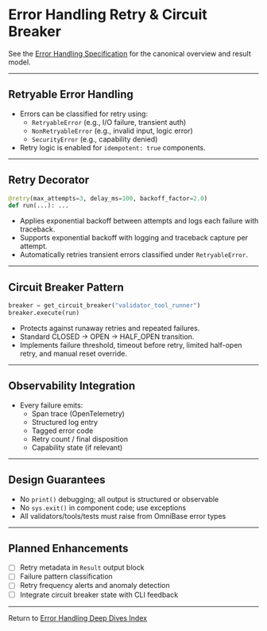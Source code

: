 <!-- === OmniNode:Metadata ===
<!-- metadata_version: 0.1.0 -->
<!-- protocol_version: 0.1.0 -->
<!-- owner: OmniNode Team -->
<!-- copyright: OmniNode Team -->
<!-- schema_version: 0.1.0 -->
<!-- name: retry.md -->
<!-- version: 1.0.0 -->
<!-- uuid: 382a1a0f-c9b2-47d5-806a-8705becc8401 -->
<!-- author: OmniNode Team -->
<!-- created_at: 2025-05-21T12:41:40.157631 -->
<!-- last_modified_at: 2025-05-21T16:42:46.117506 -->
<!-- description: Stamped by ONEX -->
<!-- state_contract: state_contract://default -->
<!-- lifecycle: active -->
<!-- hash: 516ba41cb5cc44dacd553bd94a488c9d8683a815cdba802fe302d28e3b7bd3bd -->
<!-- entrypoint: {'type': 'python', 'target': 'retry.md'} -->
<!-- runtime_language_hint: python>=3.11 -->
<!-- namespace: onex.stamped.retry -->
<!-- meta_type: tool -->
<!-- === /OmniNode:Metadata === -->

<!-- === OmniNode:Metadata ===
<!-- metadata_version: 0.1.0 -->
<!-- protocol_version: 0.1.0 -->
<!-- owner: OmniNode Team -->
<!-- copyright: OmniNode Team -->
<!-- schema_version: 0.1.0 -->
<!-- name: retry.md -->
<!-- version: 1.0.0 -->
<!-- uuid: cb84e7a0-5ea5-48b7-bd7f-48aaffaed69f -->
<!-- author: OmniNode Team -->
<!-- created_at: 2025-05-21T12:33:43.432427 -->
<!-- last_modified_at: 2025-05-21T16:39:55.983261 -->
<!-- description: Stamped by ONEX -->
<!-- state_contract: state_contract://default -->
<!-- lifecycle: active -->
<!-- hash: 63e7f19ea4c17e1b839f4157850f4d057500ef1d2e94881043824b323f3f8e75 -->
<!-- entrypoint: {'type': 'python', 'target': 'retry.md'} -->
<!-- runtime_language_hint: python>=3.11 -->
<!-- namespace: onex.stamped.retry -->
<!-- meta_type: tool -->
<!-- === /OmniNode:Metadata === -->

<!-- === OmniNode:Metadata ===
<!-- metadata_version: 0.1.0 -->
<!-- protocol_version: 0.1.0 -->
<!-- owner: OmniNode Team -->
<!-- copyright: OmniNode Team -->
<!-- schema_version: 0.1.0 -->
<!-- name: retry.md -->
<!-- version: 1.0.0 -->
<!-- uuid: a9e50a63-4593-4d2d-807b-79850762bf65 -->
<!-- author: OmniNode Team -->
<!-- created_at: 2025-05-21T09:28:42.660904 -->
<!-- last_modified_at: 2025-05-21T16:24:00.339344 -->
<!-- description: Stamped by ONEX -->
<!-- state_contract: state_contract://default -->
<!-- lifecycle: active -->
<!-- hash: add7495bc3a000131b394b8ec7e295667a41f3d5addae2847f58d84ef9207b7f -->
<!-- entrypoint: {'type': 'python', 'target': 'retry.md'} -->
<!-- runtime_language_hint: python>=3.11 -->
<!-- namespace: onex.stamped.retry -->
<!-- meta_type: tool -->
<!-- === /OmniNode:Metadata === -->

# Error Handling Retry & Circuit Breaker

See the [Error Handling Specification](../error_handling.md) for the canonical overview and result model.

---

## Retryable Error Handling

- Errors can be classified for retry using:
    - `RetryableError` (e.g., I/O failure, transient auth)
    - `NonRetryableError` (e.g., invalid input, logic error)
    - `SecurityError` (e.g., capability denied)
- Retry logic is enabled for `idempotent: true` components.

---

## Retry Decorator

```python
@retry(max_attempts=3, delay_ms=100, backoff_factor=2.0)
def run(...): ...
```
- Applies exponential backoff between attempts and logs each failure with traceback.
- Supports exponential backoff with logging and traceback capture per attempt.
- Automatically retries transient errors classified under `RetryableError`.

---

## Circuit Breaker Pattern

```python
breaker = get_circuit_breaker("validator_tool_runner")
breaker.execute(run)
```
- Protects against runaway retries and repeated failures.
- Standard CLOSED → OPEN → HALF_OPEN transition.
- Implements failure threshold, timeout before retry, limited half-open retry, and manual reset override.

---

## Observability Integration

- Every failure emits:
    - Span trace (OpenTelemetry)
    - Structured log entry
    - Tagged error code
    - Retry count / final disposition
    - Capability state (if relevant)

---

## Design Guarantees

- No `print()` debugging; all output is structured or observable
- No `sys.exit()` in component code; use exceptions
- All validators/tools/tests must raise from OmniBase error types

---

## Planned Enhancements
- [ ] Retry metadata in `Result` output block
- [ ] Failure pattern classification
- [ ] Retry frequency alerts and anomaly detection
- [ ] Integrate circuit breaker state with CLI feedback

---

Return to [Error Handling Deep Dives Index](index.md)
